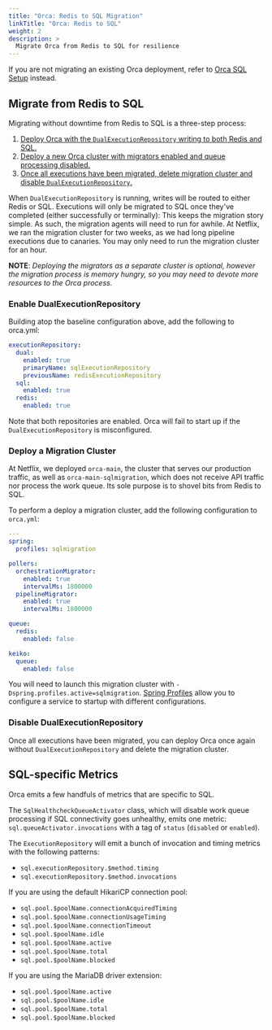 ```yaml
---
title: "Orca: Redis to SQL Migration"
linkTitle: "Orca: Redis to SQL"
weight: 2
description: >
  Migrate Orca from Redis to SQL for resilience
---
```


If you are not migrating an existing Orca deployment, refer to [Orca SQL Setup](/setup/productionize/persistence/orca-sql/) instead.

## Migrate from Redis to SQL

Migrating without downtime from Redis to SQL is a three-step process:

1. [Deploy Orca with the `DualExecutionRepository` writing to both Redis and SQL.](#enable-dualexecutionrepository)
2. [Deploy a new Orca cluster with migrators enabled and queue processing disabled.](#deploy-a-migration-cluster)
3. [Once all executions have been migrated, delete migration cluster and disable `DualExecutionRepository`.](#disable-dualexecutionrepository)

When `DualExecutionRepository` is running, writes will be routed to either Redis
or SQL. Executions will only be migrated to SQL once they've completed (either
successfully or terminally): This keeps the migration story simple. As such, the
migration agents will need to run for awhile. At Netflix, we ran the migration
cluster for two weeks, as we had long pipeline executions due to canaries. You
may only need to run the migration cluster for an hour.

**NOTE**: _Deploying the migrators as a separate cluster is optional, however the migration process is memory hungry, so you may need to devote more resources to the Orca process._

### Enable DualExecutionRepository

Building atop the baseline configuration above, add the following to orca.yml:

```yaml
executionRepository:
  dual:
    enabled: true
    primaryName: sqlExecutionRepository
    previousName: redisExecutionRepository
  sql:
    enabled: true
  redis:
    enabled: true
```

Note that both repositories are enabled. Orca will fail to start up if the `DualExecutionRepository` is misconfigured.

### Deploy a Migration Cluster

At Netflix, we deployed `orca-main`, the cluster that serves our production traffic, as well as `orca-main-sqlmigration`, which does not receive API traffic nor process the work queue. Its sole purpose is to shovel bits from Redis to SQL.

To perform a deploy a migration cluster, add the following configuration to `orca.yml`:

```yaml
---
spring:
  profiles: sqlmigration

pollers:
  orchestrationMigrator:
    enabled: true
    intervalMs: 1800000
  pipelineMigrator:
    enabled: true
    intervalMs: 1800000

queue:
  redis:
    enabled: false

keiko:
  queue:
    enabled: false
```

You will need to launch this migration cluster with `-Dspring.profiles.active=sqlmigration`.
[Spring Profiles](https://docs.spring.io/spring-boot/docs/current/reference/html/boot-features-profiles.html) allow you to configure a service to startup with different configurations.

### Disable DualExecutionRepository

Once all executions have been migrated, you can deploy Orca once again without `DualExecutionRepository` and delete the migration cluster.

## SQL-specific Metrics

Orca emits a few handfuls of metrics that are specific to SQL.

The `SqlHealthcheckQueueActivator` class, which will disable work queue processing if SQL connectivity goes unhealthy, emits one metric: `sql.queueActivator.invocations` with a tag of `status` (`disabled` or `enabled`).

The `ExecutionRepository` will emit a bunch of invocation and timing metrics with the following patterns:

- `sql.executionRepository.$method.timing`
- `sql.executionRepository.$method.invocations`

If you are using the default HikariCP connection pool:

- `sql.pool.$poolName.connectionAcquiredTiming`
- `sql.pool.$poolName.connectionUsageTiming`
- `sql.pool.$poolName.connectionTimeout`
- `sql.pool.$poolName.idle`
- `sql.pool.$poolName.active`
- `sql.pool.$poolName.total`
- `sql.pool.$poolName.blocked`

If you are using the MariaDB driver extension:

- `sql.pool.$poolName.active`
- `sql.pool.$poolName.idle`
- `sql.pool.$poolName.total`
- `sql.pool.$poolName.blocked`
